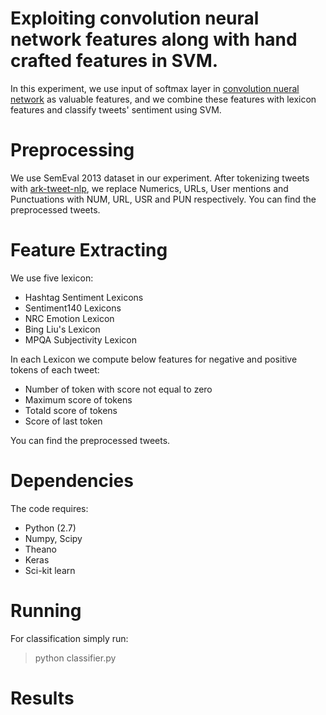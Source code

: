 <script type="text/javascript" src="https://cdn.mathjax.org/mathjax/latest/MathJax.js?config=TeX-AMS_HTML"></script>
# Exploiting convolution neural network features along with hand crafted features in SVM.
In this experiment, we use input of softmax layer in [convolution nueral network][1] as valuable features, and we combine these features with lexicon features and classify tweets' sentiment using SVM.

# Preprocessing
We use SemEval 2013 dataset in our experiment. After tokenizing tweets with [ark-tweet-nlp][2], we replace Numerics, URLs, User mentions and Punctuations with NUM, URL, USR and PUN respectively. You can find the preprocessed tweets.

# Feature Extracting
We use five lexicon:
- Hashtag Sentiment Lexicons
- Sentiment140 Lexicons
- NRC Emotion Lexicon
- Bing Liu's Lexicon
- MPQA Subjectivity Lexicon

In each Lexicon we compute below features for negative and positive tokens of each tweet:
- Number of token with score not equal to zero
- Maximum score of tokens
- Totald score of tokens
- Score of last token

You can find the preprocessed tweets.

# Dependencies
The code requires:
- Python (2.7)
- Numpy, Scipy
- Theano
- Keras
- Sci-kit learn

# Running
For classification simply run:
> python classifier.py

# Results



[1]: http://arxiv.org/abs/1408.5882
[2]: http://www.cs.cmu.edu/~ark/TweetNLP/
